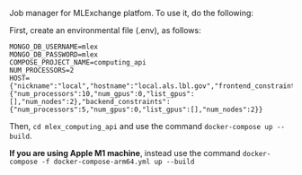 Job manager for MLExchange platfom. To use it, do the following:   

First, create an environmental file (.env), as follows:
```
MONGO_DB_USERNAME=mlex
MONGO_DB_PASSWORD=mlex
COMPOSE_PROJECT_NAME=computing_api
NUM_PROCESSORS=2
HOST={"nickname":"local","hostname":"local.als.lbl.gov","frontend_constraints":{"num_processors":10,"num_gpus":0,"list_gpus":[],"num_nodes":2},"backend_constraints":{"num_processors":5,"num_gpus":0,"list_gpus":[],"num_nodes":2}}
```

Then, `cd mlex_computing_api` and use the command `docker-compose up --build`. 
 
**If you are using Apple M1 machine**, instead use the command `docker-compose -f docker-compose-arm64.yml up --build`
